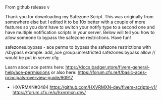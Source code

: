 From github release v

Thank you for downloading my Safezone Script. This was originally from somewhere else but I edited it to be 10x better with a couple of more features so you dont have to switch your notify type to a second one and have multiple notification scripts in your server. Below will tell you how to allow someone to bypass the safezone restrictions. Have fun!

safezones.bypass - ace perms to bypass the safezone restrictions with /sbypass example: add_ace group.unrestricted safezones.bypass allow // would be put in server.cfg

Learn about ace perms here: https://docs.badger.store/fivem-general-help/ace-permissions
or also here: https://forum.cfx.re/t/basic-aces-principals-overview-guide/90917

- HXVRMXN#0484
https://github.com/HXVRMXN-dev/fivem-scripts-v1/ https://forum.cfx.re/u/hxvrmxn.dev/
